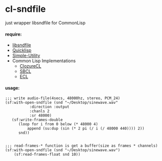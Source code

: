 # cl-sndfile
just wrapper libsndfile for CommonLisp

#### require:
  - [libsndfile](http://www.mega-nerd.com/libsndfile/)
  - [Quicklisp](http://www.quicklisp.org)
  - [Simple-Utility](https://github.com/byulparan/Simple-Utility)
  - Common Lisp Implementations
	+ [ClozureCL](http://www.clozure.com/clozurecl.html)
	+ [SBCL](http://www.sbcl.org)
	+ [ECL](http://ecls.sourceforge.net)

#### usage:

	;;; write audio-file(4secs, 48000hz, stereo, PCM_24)
	(sf:with-open-sndfile (snd "~/Desktop/sinewave.wav"
			   :direction :output
			   :chanls 2
			   :sr 48000)
	   (sf:write-frames-double
          (loop for i from 0 below (* 48000 4)
	          append (su:dup (sin (* 2 pi (/ i (/ 48000 440)))) 2))
		  snd))


	;;; read-frames-* function is get a buffer(size as frames * channels)
	(sf:with-open-sndfile (snd "~/Desktop/sinewave.wav")
		(sf:read-frames-float snd 10))
	

